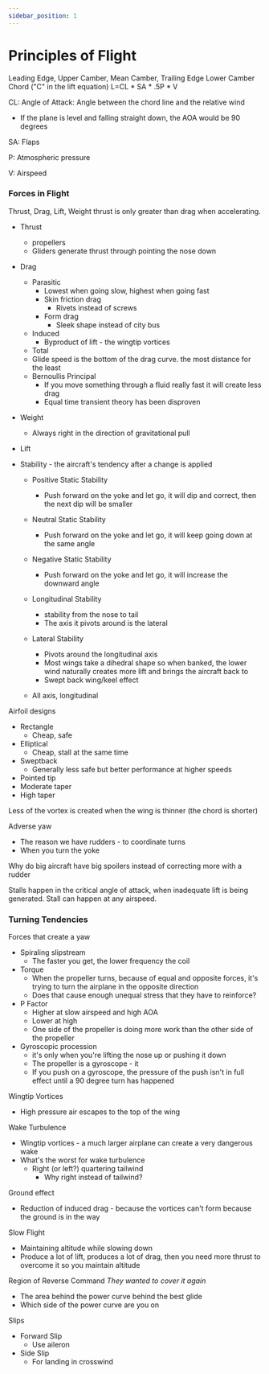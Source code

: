 ```yaml
---
sidebar_position: 1
---
```


# Principles of Flight

Leading Edge, Upper Camber, Mean Camber, Trailing Edge
Lower Camber Chord ("C" in the lift equation)
L=CL * SA * .5P * V

CL: Angle of Attack: Angle between the chord line and the relative wind
- If the plane is level and falling straight down, the AOA would be 90 degrees

SA: Flaps

P: Atmospheric pressure

V: Airspeed



### Forces in Flight
Thrust, Drag, Lift, Weight
thrust is only greater than drag when accelerating.

- Thrust
	- propellers
	- Gliders generate thrust through pointing the nose down

- Drag
	- Parasitic
		- Lowest when going slow, highest when going fast
		- Skin friction drag
			- Rivets instead of screws
		- Form drag
			- Sleek shape instead of city bus
	- Induced
		- Byproduct of lift - the wingtip vortices
	- Total
	- Glide speed is the bottom of the drag curve. the most distance for the least
	- Bernoullis Principal
		- If you move something through a fluid really fast it will create less drag
		- Equal time transient theory has been disproven
- Weight
	- Always right in the direction of gravitational pull
- Lift


- Stability - the aircraft's tendency after a change is applied
	- Positive Static Stability
		- Push forward on the yoke and let go, it will dip and correct, then the next dip will be smaller
	- Neutral Static Stability
		- Push forward on the yoke and let go, it will keep going down at the same angle
	- Negative Static Stability
		- Push forward on the yoke and let go, it will increase the downward angle

	- Longitudinal Stability
		- stability from the nose to tail
		- The axis it pivots around is the lateral
	- Lateral Stability
		- Pivots around the longitudinal axis
		- Most wings take a dihedral shape so when banked, the lower wind  naturally creates more lift and brings the aircraft back to
		- Swept back wing/keel effect
	- All axis, longitudinal

Airfoil designs
- Rectangle
	- Cheap, safe
- Elliptical
	- Cheap, stall at the same time
- Sweptback
	- Generally less safe but better performance at higher speeds
- Pointed tip
- Moderate taper
- High taper

Less of the vortex is created when the wing is thinner (the chord is shorter)

Adverse yaw
- The reason we have rudders - to coordinate turns
- When you turn the yoke

Why do big aircraft have big spoilers instead of correcting more with a rudder

Stalls happen in the critical angle of attack, when inadequate lift is being generated. Stall can happen at any airspeed.

### Turning Tendencies
Forces that create a yaw
- Spiraling slipstream
	- The faster you get, the lower frequency the coil
- Torque
	- When the propeller turns, because of equal and opposite forces, it's trying to turn the airplane in the opposite direction
	- Does that cause enough unequal stress that they have to reinforce?
- P Factor
	- Higher at slow airspeed and high AOA
	- Lower at high
	- One side of the propeller is doing more work than the other side of the propeller 
- Gyroscopic procession
	- it's only when you're lifting the nose up or pushing it down
	- The propeller is a gyroscope - it 
	- If you push on a gyroscope, the pressure of the push isn't in full effect until a 90 degree turn has happened


Wingtip Vortices
- High pressure air escapes to the top of the wing

Wake Turbulence
- Wingtip vortices - a much larger airplane can create a very dangerous wake
- What's the worst for wake turbulence
	- Right (or left?) quartering tailwind
		- Why right instead of tailwind?

Ground effect
- Reduction of induced drag - because the vortices can't form because the ground is in the way

Slow Flight
- Maintaining altitude while slowing down
- Produce a lot of lift, produces a lot of drag, then you need more thrust to overcome it so you maintain altitude

Region of Reverse Command *They wanted to cover it again*
- The area behind the power curve behind the best glide
- Which side of the power curve are you on

Slips
- Forward Slip
	- Use aileron 
- Side Slip
	- For landing in crosswind
